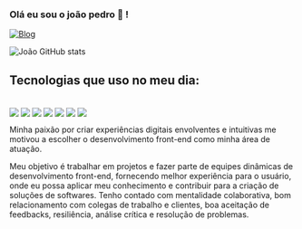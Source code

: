 ### Olá eu sou o joão pedro 👋 !


[![Blog](https://img.shields.io/badge/LinkedIn-0077B5?style=for-the-badge&logo=linkedin&logoColor=white)](https://www.linkedin.com/in/jo%C3%A3o-pedro-venceslau-1b8a39230/)



![João GitHub stats](https://github-readme-stats.vercel.app/api?username=joao20233&show_icons=true&theme=radical)

## Tecnologias que uso no meu dia:

<div style= "display: inline-block"><br/>
    <img align= "center"  src="https://img.shields.io/badge/HTML5-E34F26?style=for-the-badge&logo=html5&logoColor=white" />
    <img align= "center"  src="https://img.shields.io/badge/CSS-239120?&style=for-the-badge&logo=css3&logoColor=white" />
    <img align= "center"  src="https://img.shields.io/badge/JavaScript-F7DF1E?style=for-the-badge&logo=javascript&logoColor=black" />
    <img align= "center"  src="https://img.shields.io/badge/React-20232A?style=for-the-badge&logo=react&logoColor=61DAFB" />
    <img align= "center"  src="https://img.shields.io/badge/TypeScript-007ACC?style=for-the-badge&logo=typescript&logoColor=white" />
    <img align= "center"  src="https://img.shields.io/badge/Node.js-43853D?style=for-the-badge&logo=node.js&logoColor=white" />
    <img align= "center"  src="https://img.shields.io/badge/GIT-E44C30?style=for-the-badge&logo=git&logoColor=white" />
</div><br>

Minha paixão por criar experiências digitais envolventes e intuitivas me motivou a escolher o desenvolvimento front-end como minha área de atuação. 




Meu objetivo é trabalhar em projetos e fazer parte de equipes dinâmicas de desenvolvimento front-end, fornecendo melhor experiência para o usuário, onde eu possa aplicar meu conhecimento e contribuir para a criação de soluções de softwares. Tenho contado com mentalidade colaborativa, bom relacionamento com colegas de trabalho e clientes, boa aceitação de feedbacks, resiliência, análise crítica e resolução de problemas.

